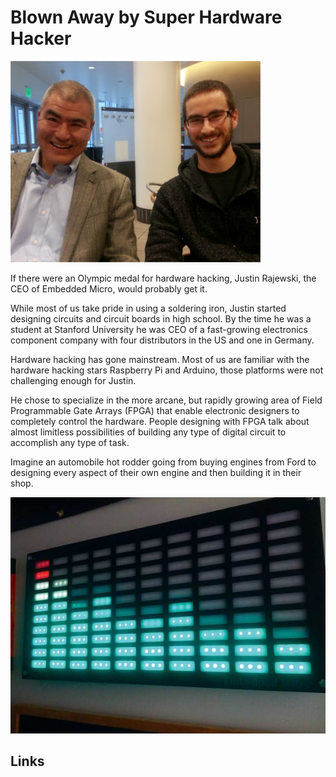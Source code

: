# Blown Away by Super Hardware Hacker

![Justin and Craig](img/blog/justin.jpg "Justin Rajewski, hardware super hacker")

If there were an Olympic medal for hardware hacking, Justin Rajewski, 
the CEO of Embedded Micro, would probably get it.  

While most of us take pride in using a soldering iron, Justin 
started designing circuits and circuit boards in
high school.  By the time he was a student at Stanford University
he was CEO of a fast-growing electronics component company with four
distributors in the US and one in Germany.

Hardware hacking has gone mainstream.  Most of us are familiar with 
the hardware hacking stars Raspberry Pi and Arduino, those platforms
were not challenging enough for Justin.  

He chose to specialize in the more arcane, but rapidly growing
area of Field Programmable Gate Arrays (FPGA) that enable electronic
designers to completely control the hardware.  People designing
with FPGA talk about almost limitless possibilities of building
any type of digital circuit to accomplish any type of task.

Imagine an automobile hot rodder going from buying engines from Ford
to designing every aspect of their own engine and then building 
it in their shop.

![Giant Graphic Equalizer](img/blog/make_giant_led.jpg "Giant Graphic Equalizer 2.5 x 1.25 feet")

## Links

 